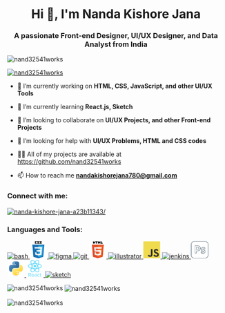 <h1 align="center">Hi 👋, I'm Nanda Kishore Jana</h1>
<h3 align="center">A passionate Front-end Designer, UI/UX Designer, and Data Analyst from India</h3>

<p align="left"> <img src="https://komarev.com/ghpvc/?username=nand32541works&label=Profile%20views&color=0e75b6&style=flat" alt="nand32541works" /> </p>

<p align="left"> <a href="https://github.com/ryo-ma/github-profile-trophy"><img src="https://github-profile-trophy.vercel.app/?username=nand32541works" alt="nand32541works" /></a> </p>

- 🔭 I’m currently working on **HTML, CSS, JavaScript, and other UI/UX Tools**

- 🌱 I’m currently learning **React.js, Sketch**

- 👯 I’m looking to collaborate on **UI/UX Projects, and other Front-end Projects**

- 🤝 I’m looking for help with **UI/UX Problems, HTML and CSS codes**

- 👨‍💻 All of my projects are available at https://github.com/nand32541works

- 📫 How to reach me **nandakishorejana780@gmail.com**

<h3 align="left">Connect with me:</h3>
<p align="left">
<a href="https://linkedin.com/in/nanda-kishore-jana-a23b11343/" target="blank"><img align="center" src="https://raw.githubusercontent.com/rahuldkjain/github-profile-readme-generator/master/src/images/icons/Social/linked-in-alt.svg" alt="nanda-kishore-jana-a23b11343/" height="30" width="40" /></a>
</p>

<h3 align="left">Languages and Tools:</h3>
<p align="left"> <a href="https://www.gnu.org/software/bash/" target="_blank" rel="noreferrer"> <img src="https://www.vectorlogo.zone/logos/gnu_bash/gnu_bash-icon.svg" alt="bash" width="40" height="40"/> </a> <a href="https://www.w3schools.com/css/" target="_blank" rel="noreferrer"> <img src="https://raw.githubusercontent.com/devicons/devicon/master/icons/css3/css3-original-wordmark.svg" alt="css3" width="40" height="40"/> </a> <a href="https://www.figma.com/" target="_blank" rel="noreferrer"> <img src="https://www.vectorlogo.zone/logos/figma/figma-icon.svg" alt="figma" width="40" height="40"/> </a> <a href="https://git-scm.com/" target="_blank" rel="noreferrer"> <img src="https://www.vectorlogo.zone/logos/git-scm/git-scm-icon.svg" alt="git" width="40" height="40"/> </a> <a href="https://www.w3.org/html/" target="_blank" rel="noreferrer"> <img src="https://raw.githubusercontent.com/devicons/devicon/master/icons/html5/html5-original-wordmark.svg" alt="html5" width="40" height="40"/> </a> <a href="https://www.adobe.com/in/products/illustrator.html" target="_blank" rel="noreferrer"> <img src="https://www.vectorlogo.zone/logos/adobe_illustrator/adobe_illustrator-icon.svg" alt="illustrator" width="40" height="40"/> </a> <a href="https://developer.mozilla.org/en-US/docs/Web/JavaScript" target="_blank" rel="noreferrer"> <img src="https://raw.githubusercontent.com/devicons/devicon/master/icons/javascript/javascript-original.svg" alt="javascript" width="40" height="40"/> </a> <a href="https://www.jenkins.io" target="_blank" rel="noreferrer"> <img src="https://www.vectorlogo.zone/logos/jenkins/jenkins-icon.svg" alt="jenkins" width="40" height="40"/> </a> <a href="https://www.photoshop.com/en" target="_blank" rel="noreferrer"> <img src="https://raw.githubusercontent.com/devicons/devicon/master/icons/photoshop/photoshop-line.svg" alt="photoshop" width="40" height="40"/> </a> <a href="https://www.python.org" target="_blank" rel="noreferrer"> <img src="https://raw.githubusercontent.com/devicons/devicon/master/icons/python/python-original.svg" alt="python" width="40" height="40"/> </a> <a href="https://reactjs.org/" target="_blank" rel="noreferrer"> <img src="https://raw.githubusercontent.com/devicons/devicon/master/icons/react/react-original-wordmark.svg" alt="react" width="40" height="40"/> </a> <a href="https://www.sketch.com/" target="_blank" rel="noreferrer"> <img src="https://www.vectorlogo.zone/logos/sketchapp/sketchapp-icon.svg" alt="sketch" width="40" height="40"/> </a> </p>

<p><img align="left" src="https://github-readme-stats.vercel.app/api/top-langs?username=nand32541works&show_icons=true&locale=en&layout=compact" alt="nand32541works" /></p>

<p>&nbsp;<img align="center" src="https://github-readme-stats.vercel.app/api?username=nand32541works&show_icons=true&locale=en" alt="nand32541works" /></p>

<p><img align="center" src="https://github-readme-streak-stats.herokuapp.com/?user=nand32541works&" alt="nand32541works" /></p>
